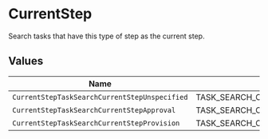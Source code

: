 # CurrentStep

Search tasks that have this type of step as the current step.


## Values

| Name                                          | Value                                         |
| --------------------------------------------- | --------------------------------------------- |
| `CurrentStepTaskSearchCurrentStepUnspecified` | TASK_SEARCH_CURRENT_STEP_UNSPECIFIED          |
| `CurrentStepTaskSearchCurrentStepApproval`    | TASK_SEARCH_CURRENT_STEP_APPROVAL             |
| `CurrentStepTaskSearchCurrentStepProvision`   | TASK_SEARCH_CURRENT_STEP_PROVISION            |